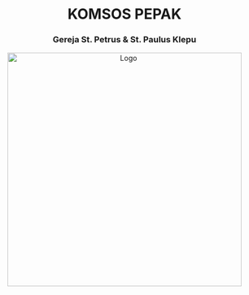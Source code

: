 <p align="center">
  <h1 align="center">KOMSOS PEPAK</h1>
  <h3 align="center">Gereja St. Petrus & St. Paulus Klepu</h3>
</p>

<p align="center">
  <img width="460" src="/image/PEPAKLOGO3.png" alt="Logo">
</p>